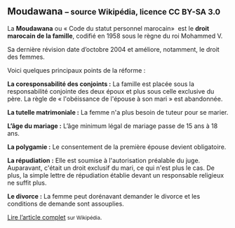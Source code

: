 Moudawana <small>– source Wikipédia, licence CC BY-SA 3.0</small>
--------

La **Moudawana** ou « Code du statut personnel marocain»  est le **droit marocain de la famille**,
codifié en 1958 sous le règne du roi Mohammed V.

Sa dernière révision date d’octobre 2004 et améliore, notamment, le droit des femmes.

Voici quelques principaux points de la réforme :

**La coresponsabilité des conjoints :**
La famille est placée sous la responsabilité conjointe des deux époux et plus sous celle exclusive du père.
La règle de « l'obéissance de l'épouse à son mari » est abandonnée.

**La tutelle matrimoniale :**
La femme n'a plus besoin de tuteur pour se marier.

**L’âge du mariage :**
L’âge minimum légal de mariage passe de 15 ans à 18 ans.

**La polygamie :**
Le consentement de la première épouse devient obligatoire.

**La répudiation :**
Elle est soumise à l'autorisation préalable du juge.
Auparavant, c'était un droit exclusif du mari, ce qui n'est plus le cas.
De plus, la simple lettre de répudiation établie devant un responsable religieux ne suffit plus.

**Le divorce :**
La femme peut dorénavant demander le divorce et les conditions de demande sont assouplies.

<p class="lead">
    <a href="//fr.wikipedia.org/wiki/Moudawana" target="_blank">Lire l’article complet</a>
    <small>sur Wikipédia</small>.
</p>
